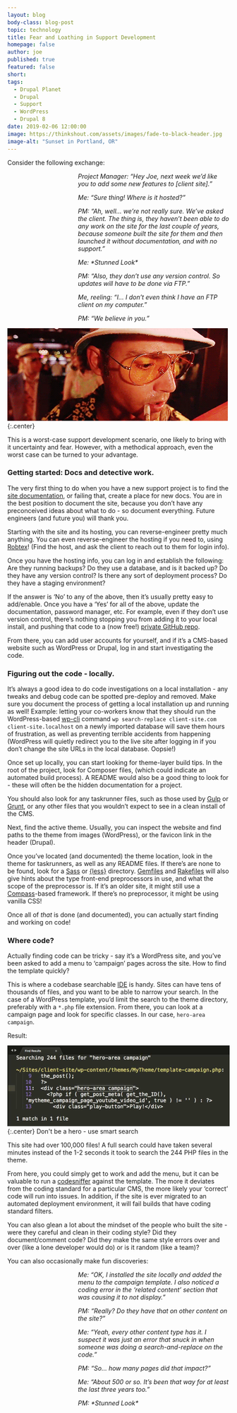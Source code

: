 ```yaml
---
layout: blog
body-class: blog-post
topic: technology
title: Fear and Loathing in Support Development
homepage: false
author: joe
published: true
featured: false
short:
tags:
  - Drupal Planet
  - Drupal
  - Support
  - WordPress
  - Drupal 8
date: 2019-02-06 12:00:00
image: https://thinkshout.com/assets/images/fade-to-black-header.jpg
image-alt: "Sunset in Portland, OR"
---
```

Consider the following exchange:

<p style="padding-left: 10rem"><em>Project Manager: “Hey Joe, next week we’d like you to add some new features to [client site].”</em></p>

<p style="padding-left: 10rem"><em>Me: “Sure thing! Where is it hosted?”</em></p>

<p style="padding-left: 10rem"><em>PM: “Ah, well… we’re not really sure. We’ve asked the client. The thing is, they haven’t been able to do any work on the site for the last couple of years, because someone built the site for them and then launched it without documentation, and with no support.”</em></p>

<p style="padding-left: 10rem"><em>Me: *Stunned Look*</em></p>

<p style="padding-left: 10rem"><em>PM: “Also, they don’t use any version control. So updates will have to be done via FTP.”</em></p>

<p style="padding-left: 10rem"><em>Me, reeling: “I… I don’t even think I have an FTP client on my computer.”</em></p>

<p style="padding-left: 10rem"><em>PM: “We believe in you.”</em></p>

![Worst Case Scenario](/assets/images/blog/FaL-documentation.gif)
{:.center}

This is a worst-case support development scenario, one likely to bring with it uncertainty and fear. However, with a methodical approach, even the worst case can be turned to your advantage.

### Getting started: Docs and detective work.

The very first thing to do when you have a new support project is to find the [site documentation](https://thinkshout.com/blog/2016/07/the-hidden-power-of-documentation/), or failing that, create a place for new docs. You are in the best position to document the site, because you don’t have any preconceived ideas about what to do - so document everything. Future engineers (and future you) will thank you.

Starting with the site and its hosting, you can reverse-engineer pretty much anything. You can even reverse-engineer the hosting if you need to, using [Robtex](https://www.robtex.com/)! (Find the host, and ask the client to reach out to them for login info).

Once you have the hosting info, you can log in and establish the following:
Are they running backups?
Do they use a database, and is it backed up?
Do they have any version control?
Is there any sort of deployment process?
Do they have a staging environment?

If the answer is ‘No’ to any of the above, then it’s usually pretty easy to add/enable. Once you have a ‘Yes’ for all of the above, update the documentation, password manager, etc. For example, even if they don’t use version control, there’s nothing stopping you from adding it to your local install, and pushing that code to a (now free!) [private GitHub repo](https://github.com/pricing).

From there, you can add user accounts for yourself, and if it’s a CMS-based website such as WordPress or Drupal, log in and start investigating the code.

### Figuring out the code - locally.

It’s always a good idea to do code investigations on a local installation - any tweaks and debug code can be spotted pre-deploy and removed. Make sure you document the process of getting a local installation up and running as well! Example: letting your co-workers know that they should run the WordPress-based  [wp-cli](https://wp-cli.org/) command `wp search-replace client-site.com client-site.localhost` on a newly imported database will save them hours of frustration, as well as preventing terrible accidents from happening (WordPress will quietly redirect you to the live site after logging in if you don’t change the site URLs in the local database. Oopsie!)

Once set up locally, you can start looking for theme-layer build tips. In the root of the project, look for Composer files, (which could indicate an automated build process). A README would also be a good thing to look for - these will often be the hidden documentation for a project.

You should also look for any taskrunner files, such as those used by [Gulp](https://gulpjs.com/) or [Grunt](https://gruntjs.com/), or any other files that you wouldn’t expect to see in a clean install of the CMS.

Next, find the active theme. Usually, you can inspect the website and find paths to the theme from images (WordPress), or the favicon link in the header (Drupal).

Once you’ve located (and documented) the theme location, look in the theme for taskrunners, as well as any README files. If there’s are none to be found, look for a [Sass](https://sass-lang.com/) or [{less}](http://lesscss.org/) directory. [Gemfiles](https://bundler.io/gemfile.html) and [Rakefiles](https://github.com/ruby/rake) will also give hints about the type front-end preprocessors in use, and what the scope of the preprocessor is. If it’s an older site, it might still use a [Compass](http://compass.kkbox.com/)-based framework. If there’s no preprocessor, it might be using vanilla CSS!

Once all of _that_ is done (and documented), you can actually start finding and working on code!

### Where code?

Actually finding code can be tricky - say it’s a WordPress site, and you’ve been asked to add a menu to ‘campaign’ pages across the site. How to find the template quickly?

This is where a codebase searchable [IDE](https://en.wikipedia.org/wiki/Integrated_development_environment) is handy. Sites can have tens of thousands of files, and you want to be able to narrow your search. In the case of a WordPress template, you’d limit the search to the theme directory, preferably with a `*.php` file extension. From there, you can look at a campaign page and look for specific classes. In our case, `hero-area campaign`.

Result:

![IDE Search Result](/assets/images/blog/find-result.jpg)
{:.center}
<span class="caption"><i class="fa fa-caret-up"></i>Don't be a hero - use smart search</span>

This site had over 100,000 files! A full search could have taken several minutes instead of the 1-2 seconds it took to search the 244 PHP files in the theme.

From here, you could simply get to work and add the menu, but it can be valuable to run a [codesniffer](https://github.com/squizlabs/PHP_CodeSniffer) against the template. The more it deviates from the coding standard for a particular CMS, the more likely your ‘correct’ code will run into issues. In addition, if the site is ever migrated to an automated deployment environment, it will fail builds that have coding standard filters.

You can also glean a lot about the mindset of the people who built the site - were they careful and clean in their coding style? Did they document/comment code? Did they make the same style errors over and over (like a lone developer would do) or is it random (like a team)?

You can also occasionally make fun discoveries:

<p style="padding-left: 10rem"><em>Me: “OK, I installed the site locally and added the menu to the campaign template. I also noticed a coding error in the ‘related content’ section that was causing it to not display.”</em></p>

<p style="padding-left: 10rem"><em>PM: “Really?  Do they have that on other content on the site?”</em></p>

<p style="padding-left: 10rem"><em>Me: “Yeah, every other content type has it. I suspect it was just an error that snuck in when someone was doing a search-and-replace on the code.”</em></p>

<p style="padding-left: 10rem"><em>PM: “So… how many pages did that impact?”
</em></p>
<p style="padding-left: 10rem"><em>Me: “About 500 or so. It’s been that way for at least the last three years too.”</em></p>

<p style="padding-left: 10rem"><em>PM: *Stunned Look*
</em></p>
